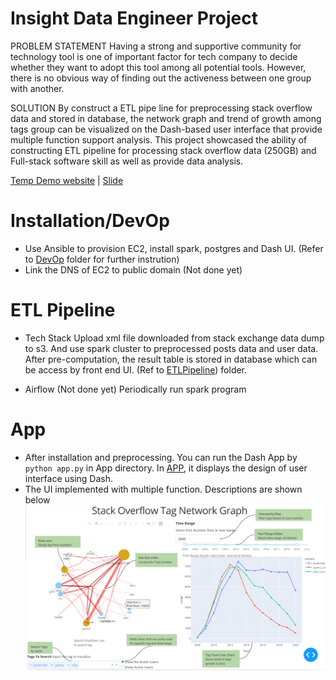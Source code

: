 # Insight Data Engineer Project

PROBLEM STATEMENT
Having a strong and supportive community for technology tool is one of important factor for tech company to decide whether they want to adopt this tool among all potential tools. However, there is no obvious way of finding out the activeness between one group with another.

SOLUTION
By construct a ETL pipe line for preprocessing stack overflow data and stored in database, the network graph and trend of growth among tags group can be visualized on the Dash-based user interface that provide multiple function support analysis. This project showcased the ability of constructing ETL pipeline for processing stack overflow data (250GB) and Full-stack software skill as well as provide data analysis.

[Temp Demo website](http://insightdataengineer.online/) | [Slide](https://docs.google.com/presentation/d/1sbWKLwaT2vLml31VI6-uxXzdjK5P2kiTAZ9GfWRD1sY/edit?usp=sharing)

# Installation/DevOp
- Use Ansible to provision EC2, install spark, postgres and Dash UI. (Refer to [DevOp](https://github.com/Shawn5141/Stack-Community/tree/master/DevOp) folder for further instrution)
- Link the DNS of EC2 to public domain (Not done yet)

# ETL Pipeline
- Tech Stack
Upload xml file downloaded from stack exchange data dump to s3. And use spark cluster to preprocessed posts data and user data. After pre-computation, the result table is stored in database which can be access by front end UI. (Ref to [ETLPipeline](https://github.com/Shawn5141/Stack-Community/tree/master/ETLPipeline)) folder.

- Airflow (Not done yet)
Periodically run spark program 

# App
- After installation and preprocessing. You can run the Dash App by `python app.py` in App directory. In [APP](https://github.com/Shawn5141/Stack-Community/tree/master/App), it displays the design of user interface using Dash. 
- The UI implemented with multiple function. Descriptions are shown below 
![UI](./img/UI.PNG)